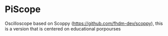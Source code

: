 # PiScope
Oscilloscope based on  Scoppy (https://github.com/fhdm-dev/scoppy), this is a version that is centered on educational porpourses
